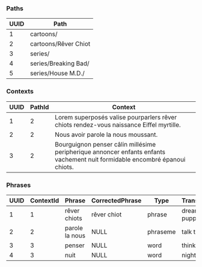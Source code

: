 ### Paths
| UUID | Path                 |
|------|----------------------|
| 1    | cartoons/            |
| 2    | cartoons/Rêver Chiot |
| 3    | series/              |
| 4    | series/Breaking Bad/ |
| 5    | series/House M.D./   |

### Contexts
| UUID | PathId | Context                                                                                                                    |
|------|--------|------------------------------------------------------------------------------------------------------------------------------|
| 1    | 2      | Lorem superposés valise pourparlers rêver chiots rendez\-vous naissance Eiffel myrtille\.                                    |
| 2    | 2      | Nous avoir parole la nous moussant\.                                                                                         |
| 3    | 2      | Bourguignon penser câlin millésime peripherique annoncer enfants enfants vachement nuit formidable encombré épanoui chiots\. |

### Phrases
| UUID | ContextId | Phrase         | CorrectedPhrase | Type     | Translation    | Priority | SuccessfulAttempts | Attempts |
|------|-----------|----------------|-----------------|----------|----------------|----------|--------------------|----------|
| 1    | 1         | rêver chiots   | rêver chiot     | phrase   | dreaming puppy | 0        | 0                  | 2        |
| 2    | 2         | parole la nous | NULL            | phraseme | talk to us     | 0        | 0                  | 0        |
| 3    | 3         | penser         | NULL            | word     | think          | 1        | 1                  | 1        |
| 4    | 3         | nuit           | NULL            | word     | night          | 0        | 2                  | 3        |
